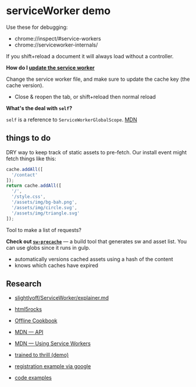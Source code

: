 # serviceWorker demo

Use these for debugging: 

* chrome://inspect/#service-workers
* chrome://serviceworker-internals/

If you shift+reload a document it will always load without a controller.

**How do I [update the service worker](https://developer.mozilla.org/en-US/docs/Web/API/Service_Worker_API/Using_Service_Workers#Updating_your_service_worker)**

Change the service worker file, and make sure to update the cache key (the cache version).

* Close & reopen the tab, or shift+reload then normal reload

**What's the deal with `self`?**

`self` is a reference to `ServiceWorkerGlobalScope`. [MDN](https://developer.mozilla.org/en-US/docs/Web/API/WorkerGlobalScope/self)

## things to do

DRY way to keep track of static assets to pre-fetch. Our install event might fetch things like this:

```js
cache.addAll([
  '/contact'
]);
return cache.addAll([
  '/',
  '/style.css',
  '/assets/img/bg-bah.png',
  '/assets/img/circle.svg',
  '/assets/img/triangle.svg'
]);
```

Tool to make a list of requests?

**Check out [`sw-precache`](https://github.com/GoogleChrome/sw-precache)** &mdash; a build tool that generates sw and asset list. You can use globs since it runs in gulp.

* automatically versions cached assets using a hash of the content
* knows which caches have expired

## Research

* [slightlyoff/ServiceWorker/explainer.md](https://github.com/slightlyoff/ServiceWorker/blob/master/explainer.md)

* [html5rocks](http://www.html5rocks.com/en/tutorials/service-worker/introduction/)

* [Offline Cookbook](http://jakearchibald.com/2014/offline-cookbook/)

* [MDN &mdash; API](https://developer.mozilla.org/en-US/docs/Web/API/ServiceWorker_API)

* [MDN &mdash; Using Service Workers](https://developer.mozilla.org/en-US/docs/Web/API/ServiceWorker_API/Using_Service_Workers)

* [trained to thrill (demo)](https://github.com/jakearchibald/trained-to-thrill)

* [registration example via google](https://github.com/googlechrome/sw-precache/blob/master/demo/app/js/service-worker-registration.js)

* [code examples](https://github.com/GoogleChrome/samples/tree/gh-pages/service-worker)
